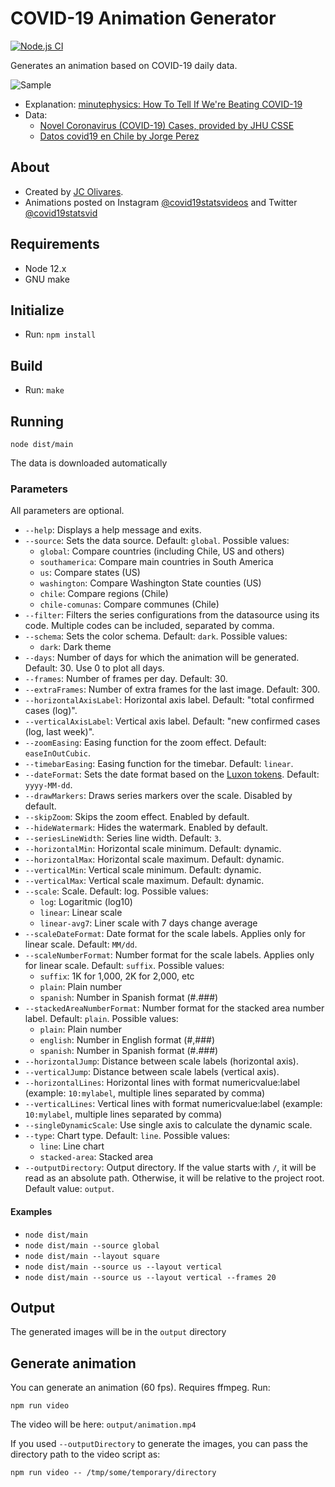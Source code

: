 # COVID-19 Animation Generator

[![Node.js CI](https://github.com/juancri/covid19-animation-generator/workflows/Node.js%20CI/badge.svg)](https://github.com/juancri/covid19-animation-generator/actions)

Generates an animation based on COVID-19 daily data.

![Sample](sample.gif)

- Explanation: [minutephysics: How To Tell If We're Beating COVID-19](https://www.youtube.com/watch?v=54XLXg4fYsc)
- Data:
  - [Novel Coronavirus (COVID-19) Cases, provided by JHU CSSE](https://github.com/CSSEGISandData/COVID-19)
  - [Datos covid19 en Chile by Jorge Perez](https://github.com/jorgeperezrojas/covid19-data)

## About

- Created by [JC Olivares](https://twitter.com/juancriolivares).
- Animations posted on Instagram [@covid19statsvideos](https://instagram.com/covid19statsvideos) and Twitter [@covid19statsvid](https://twitter.com/covid19statsvid)

## Requirements

- Node 12.x
- GNU make

## Initialize

- Run: ```npm install```

## Build

- Run: ```make``` 

## Running

```node dist/main```

The data is downloaded automatically

### Parameters

All parameters are optional.

- ```--help```: Displays a help message and exits.
- ```--source```: Sets the data source. Default: ```global```. Possible values:
  - ```global```: Compare countries (including Chile, US and others)
  - ```southamerica```: Compare main countries in South America
  - ```us```: Compare states (US)
  - ```washington```: Compare Washington State counties (US)
  - ```chile```: Compare regions (Chile)
  - ```chile-comunas```: Compare communes (Chile)
- ```--filter```: Filters the series configurations from the datasource using its code. Multiple codes can be included, separated by comma.
- ```--schema```: Sets the color schema. Default: ```dark```. Possible values:
  - ```dark```: Dark theme
- ```--days```: Number of days for which the animation will be generated. Default: 30. Use 0 to plot all days.
- ```--frames```: Number of frames per day. Default: 30.
- ```--extraFrames```: Number of extra frames for the last image. Default: 300.
- ```--horizontalAxisLabel```: Horizontal axis label. Default: "total confirmed cases (log)".
- ```--verticalAxisLabel```: Vertical axis label. Default: "new confirmed cases (log, last week)".
- ```--zoomEasing```: Easing function for the zoom effect. Default: ```easeInOutCubic```.
- ```--timebarEasing```: Easing function for the timebar. Default: ```linear```.
- ```--dateFormat```: Sets the date format based on the [Luxon tokens](https://moment.github.io/luxon/docs/manual/formatting.html#table-of-tokens). Default: ```yyyy-MM-dd```.
- ```--drawMarkers```: Draws series markers over the scale. Disabled by default.
- ```--skipZoom```: Skips the zoom effect. Enabled by default.
- ```--hideWatermark```: Hides the watermark. Enabled by default.
- ```--seriesLineWidth```: Series line width. Default: ```3```.
- ```--horizontalMin```: Horizontal scale minimum. Default: dynamic.
- ```--horizontalMax```: Horizontal scale maximum. Default: dynamic.
- ```--verticalMin```: Vertical scale minimum. Default: dynamic.
- ```--verticalMax```: Vertical scale maximum. Default: dynamic.
- ```--scale```: Scale. Default: log. Possible values:
  - ```log```: Logaritmic (log10)
  - ```linear```: Linear scale
  - ```linear-avg7```: Liner scale with 7 days change average
- ```--scaleDateFormat```: Date format for the scale labels. Applies only for linear scale. Default: ```MM/dd```.
- ```--scaleNumberFormat```: Number format for the scale labels. Applies only for linear scale. Default: ```suffix```. Possible values:
  - ```suffix```: 1K for 1,000, 2K for 2,000, etc
  - ```plain```: Plain number
  - ```spanish```: Number in Spanish format (#.###)
- ```--stackedAreaNumberFormat```: Number format for the stacked area number label. Default: ```plain```. Possible values:
  - ```plain```: Plain number
  - ```english```: Number in English format (#,###)
  - ```spanish```: Number in Spanish format (#.###)
- ```--horizontalJump```: Distance between scale labels (horizontal axis).
- ```--verticalJump```: Distance between scale labels (vertical axis).
- ```--horizontalLines```: Horizontal lines with format numericvalue:label (example: ```10:mylabel```, multiple lines separated by comma)
- ```--verticalLines```: Vertical lines with format numericvalue:label (example: ```10:mylabel```, multiple lines separated by comma)
- ```--singleDynamicScale```: Use single axis to calculate the dynamic scale.
- ```--type```: Chart type. Default: ```line```. Possible values:
  - ```line```: Line chart
  - ```stacked-area```: Stacked area
- ```--outputDirectory```: Output directory. If the value starts with ```/```, it will be read as an absolute path. Otherwise, it will be relative to the project root. Default value: ```output```.

#### Examples

- ```node dist/main```
- ```node dist/main --source global```
- ```node dist/main --layout square```
- ```node dist/main --source us --layout vertical```
- ```node dist/main --source us --layout vertical --frames 20```

## Output

The generated images will be in the ```output``` directory

## Generate animation

You can generate an animation (60 fps). Requires ffmpeg. Run:

```
npm run video
```

The video will be here: ```output/animation.mp4```

If you used ```--outputDirectory``` to generate the images, you can pass the directory path to the video script as:

```
npm run video -- /tmp/some/temporary/directory
```


